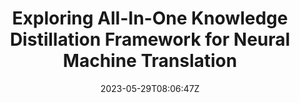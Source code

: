 ---
title: "Exploring All-In-One Knowledge Distillation Framework for Neural Machine Translation"
authors:
- Zhongjian Miao
- Wen Zhang
- Jinsong Su
- Xiang Li
- Jian Luan
- Yidong Chen
- Bin Wang
- Min Zhang
author_notes:
- 
- 
- "通讯作者"
- 
- 
- "通讯作者"
- 
- 
date: "2023-05-29T08:06:47Z"
publishDate: "2025-05-29T08:06:47Z"
publication_types: [文本机器翻译]
publication: "**In Proc. of EMNLP 2023.** (CCF-B类)"
---